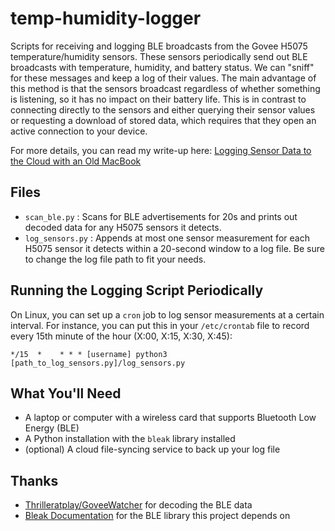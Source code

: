 # temp-humidity-logger
Scripts for receiving and logging BLE broadcasts from the Govee H5075 temperature/humidity sensors. These sensors periodically send out BLE broadcasts with temperature, humidity, and battery status. We can "sniff" for these messages and keep a log of their values. The main advantage of this method is that the sensors broadcast regardless of whether something is listening, so it has no impact on their battery life. This is in contrast to connecting directly to the sensors and either querying their sensor values or requesting a download of stored data, which requires that they open an active connection to your device. 

For more details, you can read my write-up here: [Logging Sensor Data to the Cloud with an Old MacBook](https://jchen-cs.github.io/logging-sensor-data-to-the-cloud-with-an-old-macbook/)

## Files
* `scan_ble.py` : Scans for BLE advertisements for 20s and prints out decoded data for any H5075 sensors it detects.
* `log_sensors.py` : Appends at most one sensor measurement for each H5075 sensor it detects within a 20-second window to a log file. Be sure to change the log file path to fit your needs.

## Running the Logging Script Periodically
On Linux, you can set up a `cron` job to log sensor measurements at a certain interval. For instance, you can put this in your `/etc/crontab` file to record every 15th minute of the hour (X:00, X:15, X:30, X:45):

```*/15  *    * * * [username] python3 [path_to_log_sensors.py]/log_sensors.py```

## What You'll Need
* A laptop or computer with a wireless card that supports Bluetooth Low Energy (BLE)
* A Python installation with the `bleak` library installed
* (optional) A cloud file-syncing service to back up your log file

## Thanks
* [Thrilleratplay/GoveeWatcher](https://github.com/Thrilleratplay/GoveeWatcher) for decoding the BLE data
* [Bleak Documentation](https://bleak.readthedocs.io/en/latest/) for the BLE library this project depends on
